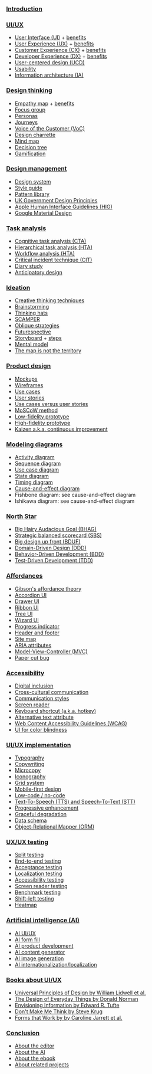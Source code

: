 ### [Introduction](ui-ux-primer-introduction)

### [UI/UX](ui-ux)

* [User Interface (UI)](user-interface) + [benefits](user-interface-benefits)
* [User Experience (UX)](user-experience) + [benefits](user-experience-benefits)
* [Customer Experience (CX)](customer-experience) + [benefits](customer-experience-benefits)
* [Developer Experience (DX)](developer-experience) + [benefits](developer-experience-benefits)
* [User-centered design (UCD)](user-centered-design)
* [Usability](usability)
* [Information architecture (IA)](information-architecture)

### [Design thinking](design-thinking)

* [Empathy map](empathy-map) + [benefits](empathy-map-benefits)
* [Focus group](focus-group)
* [Personas](personas)
* [Journeys](journeys)
* [Voice of the Customer (VoC)](voice-of-the-customer)
* [Design charrette](design-charrette)
* [Mind map](mind-map)
* [Decision tree](decision-tree)
* [Gamification](gamification)

### [Design management](design-management)

* [Design system](design-system)
* [Style guide](style-guide)
* [Pattern library](pattern-library)
* [UK Government Design Principles](uk-government-design-principles)
* [Apple Human Interface Guidelines (HIG)](apple-human-interface-guidelines)
* [Google Material Design](google-material-design)
  
### [Task analysis](task-analysis)

* [Cognitive task analysis (CTA)](cognitive-task-analysis)
* [Hierarchical task analysis (HTA)](hierarchical-task-analysis)
* [Workflow analysis (HTA)](workflow-analysis)
* [Critical incident technique (CIT)](critical-incident-technique)
* [Diary study](diary-study)
* [Anticipatory design](anticipatory-design)

### [Ideation](ideation)

* [Creative thinking techniques](creative-thinking-techniques)
* [Brainstorming](brainstorming)
* [Thinking hats](thinking-hats)
* [SCAMPER](scamper)
* [Oblique strategies](oblique-strategies)
* [Futurespective](futurespective)
* [Storyboard](storyboard) + [steps](storyboard-steps)
* [Mental model](mental-model)
* [The map is not the territory](the-map-is-not-the-territory)

### [Product design](product-design)

* [Mockups](mockups)
* [Wireframes](wireframes)
* [Use cases](use-cases)
* [User stories](user-stories)
* [Use cases versus user stories](use-cases-and-user-stories)
* [MoSCoW method](moscow-method)
* [Low-fidelity prototype](low-fidelity-prototype)
* [High-fidelity prototype](high-fidelity-prototype)
* [Kaizen a.k.a. continuous improvement](kaizen)

### [Modeling diagrams](modeling-diagrams)

* [Activity diagram](activity-diagram)
* [Sequence diagram](sequence-diagram)
* [Use case diagram](use-case-diagram)
* [State diagram](state-diagram)
* [Timing diagram](timing-diagram)
* [Cause-and-effect diagram](cause-and-effect-diagram)
* Fishbone diagram: see cause-and-effect diagram
* Ishikawa diagram: see cause-and-effect diagram

### [North Star](north-star)

* [Big Hairy Audacious Goal (BHAG)](big-hairy-audacious-goal)
* [Strategic balanced scorecard (SBS)](strategic-balanced-scorecard)
* [Big design up front (BDUF)](big-design-up-front)
* [Domain-Driven Design (DDD)](domain-driven-design)
* [Behavior-Driven Development (BDD)](behavior-driven-development)
* [Test-Driven Development (TDD)](test-driven-development)

### [Affordances](affordance)

* [Gibson's affordance theory](gibsons-affordance-theory)
* [Accordion UI](accordion-ui)
* [Drawer UI](drawer-ui)
* [Ribbon UI](ribbon-ui)
* [Tree UI](tree-ui)
* [Wizard UI](wizard-ui)
* [Progress indicator](progress-indicator)
* [Header and footer](header-and-footer)
* [Site map](site-map)
* [ARIA attributes](aria-attributes)
* [Model-View-Controller (MVC)](model-view-controller)
* [Paper cut bug](paper-cut-bug)
  
### [Accessibility](accessibility)

* [Digital inclusion](digital-inclusion)
* [Cross-cultural communication](cross-cultural-communication)
* [Communication styles](communication-styles)
* [Screen reader](screen-reader)
* [Keyboard shortcut (a.k.a. hotkey)](keyboard-shortcut)
* [Alternative text attribute](alternative-text-attribute)
* [Web Content Accessibility Guidelines (WCAG)](web-content-accessibility-guidelines)
* [UI for color blindness](ui-for-color-blindness)

### [UI/UX implementation](ui-ux-implementation)

* [Typography](typography)
* [Copywriting](copywriting)
* [Microcopy](microcopy)
* [Iconography](iconography)
* [Grid system](grid-system)
* [Mobile-first design](mobile-first-design)
* [Low-code / no-code](low-code-no-code)
* [Text-To-Speech (TTS) and Speech-To-Text (STT)](text-to-speech-and-speech-to-text)
* [Progressive enhancement](progressive-enhancement)
* [Graceful degradation](graceful-degradation)
* [Data schema](data-schema)
* [Object-Relational Mapper (ORM)](object-relational-mapper)

### [UX/UX testing](ui-ux-testing)

* [Split testing](split-testing)
* [End-to-end testing](end-to-end-testing)
* [Acceptance testing](acceptance-testing)
* [Localization testing](localization-testing)
* [Accessibility testing](accessibility-testing)
* [Screen reader testing](screen-reader-testing)
* [Benchmark testing](benchmark-testing)
* [Shift-left testing](shift-left-testing)
* [Heatmap](heatmap)

### [Artificial intelligence (AI)](artificial-intelligence)

* [AI UI/UX](ai-ui-ux)
* [AI form fill](ai-form-fill)
* [AI product development](ai-product-development)
* [AI content generator](ai-content-generator)
* [AI image generation](ai-image-generation)
* [AI internationalization/localization](ai-internationalization-localization)
 
### [Books about UI/UX](books-about-ui-ux)

* [Universal Principles of Design by William Lidwell et al.](universal-principles-of-design-by-william-lidwell-et-al)
* [The Design of Everyday Things by Donald Norman](the-design-of-everyday-things-by-donald-norman)
* [Envisioning Information by Edward R. Tufte](envisioning-information-by-edward-r-tufte)
* [Don't Make Me Think by Steve Krug](dont-make-me-think-by-steve-krug)
* [Forms that Work by by Caroline Jarrett et al.](forms-that-work-by-by-caroline-jarrett-et-al)

<!-- TODO

BOOKS:
* [Rocket Surgery Made Easy by Steve Krug]
* [Defensive Design for the Web by 37signals]
* [The Visual Display of Quantitative Information by Edward R. Tufte]
* [The Humane Interface by Jef Raskin]
* [Information Architecture by Louis Rosenfeld and Peter Morville]
* [The Non-Designers Design Book] N.b. This is where the acronym CRAP comes from, which is Contrast, Repetition, Alignment, and Proximity.
* [Badass: Making Users Awesome by Kathy Sierra]

-->

### [Conclusion](ui-ux-primer-conclusion)

* [About the editor](about-the-editor)
* [About the AI](about-the-ai)
* [About the ebook](about-the-ebook-pdf)
* [About related projects](about-related-projects)
